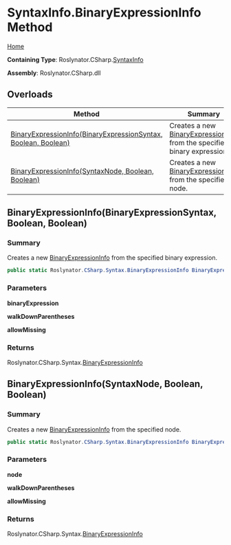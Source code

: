 # SyntaxInfo\.BinaryExpressionInfo Method

[Home](../../../../README.md)

**Containing Type**: Roslynator\.CSharp\.[SyntaxInfo](../README.md)

**Assembly**: Roslynator\.CSharp\.dll

## Overloads

| Method | Summary |
| ------ | ------- |
| [BinaryExpressionInfo(BinaryExpressionSyntax, Boolean, Boolean)](#Roslynator_CSharp_SyntaxInfo_BinaryExpressionInfo_Microsoft_CodeAnalysis_CSharp_Syntax_BinaryExpressionSyntax_System_Boolean_System_Boolean_) | Creates a new [BinaryExpressionInfo](../../Syntax/BinaryExpressionInfo/README.md) from the specified binary expression\. |
| [BinaryExpressionInfo(SyntaxNode, Boolean, Boolean)](#Roslynator_CSharp_SyntaxInfo_BinaryExpressionInfo_Microsoft_CodeAnalysis_SyntaxNode_System_Boolean_System_Boolean_) | Creates a new [BinaryExpressionInfo](../../Syntax/BinaryExpressionInfo/README.md) from the specified node\. |

## BinaryExpressionInfo\(BinaryExpressionSyntax, Boolean, Boolean\) <a name="Roslynator_CSharp_SyntaxInfo_BinaryExpressionInfo_Microsoft_CodeAnalysis_CSharp_Syntax_BinaryExpressionSyntax_System_Boolean_System_Boolean_"></a>

### Summary

Creates a new [BinaryExpressionInfo](../../Syntax/BinaryExpressionInfo/README.md) from the specified binary expression\.

```csharp
public static Roslynator.CSharp.Syntax.BinaryExpressionInfo BinaryExpressionInfo(Microsoft.CodeAnalysis.CSharp.Syntax.BinaryExpressionSyntax binaryExpression, bool walkDownParentheses = true, bool allowMissing = false)
```

### Parameters

**binaryExpression**

**walkDownParentheses**

**allowMissing**

### Returns

Roslynator\.CSharp\.Syntax\.[BinaryExpressionInfo](../../Syntax/BinaryExpressionInfo/README.md)

## BinaryExpressionInfo\(SyntaxNode, Boolean, Boolean\) <a name="Roslynator_CSharp_SyntaxInfo_BinaryExpressionInfo_Microsoft_CodeAnalysis_SyntaxNode_System_Boolean_System_Boolean_"></a>

### Summary

Creates a new [BinaryExpressionInfo](../../Syntax/BinaryExpressionInfo/README.md) from the specified node\.

```csharp
public static Roslynator.CSharp.Syntax.BinaryExpressionInfo BinaryExpressionInfo(Microsoft.CodeAnalysis.SyntaxNode node, bool walkDownParentheses = true, bool allowMissing = false)
```

### Parameters

**node**

**walkDownParentheses**

**allowMissing**

### Returns

Roslynator\.CSharp\.Syntax\.[BinaryExpressionInfo](../../Syntax/BinaryExpressionInfo/README.md)

